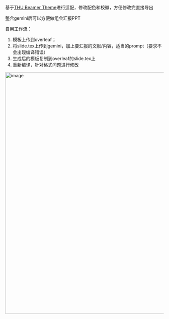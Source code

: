 基于[THU Beamer Theme](https://www.overleaf.com/latex/templates/thu-beamer-theme/vwnqmzndvwyb)进行适配，修改配色和校徽，方便修改完直接导出

整合gemini后可以方便做组会汇报PPT

自用工作流：
1. 模板上传到overleaf；
2. 将slide.tex上传到gemini，加上要汇报的文献/内容，适当的prompt（要求不会出现编译错误）
3. 生成后的模板复制到overleaf的slide.tex上
4. 重新编译，针对格式问题进行修改

<img width="766" alt="image" src="https://github.com/user-attachments/assets/bc15f582-dafc-41b2-aa3c-5849a8de0613" />
